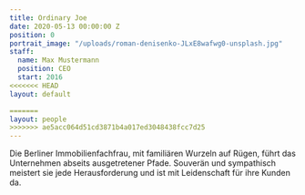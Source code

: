 ```yaml
---
title: Ordinary Joe
date: 2020-05-13 00:00:00 Z
position: 0
portrait_image: "/uploads/roman-denisenko-JLxE8wafwg0-unsplash.jpg"
staff:
  name: Max Mustermann
  position: CEO
  start: 2016
<<<<<<< HEAD
layout: default

=======
layout: people
>>>>>>> ae5acc064d51cd3871b4a017ed3048438fcc7d25
---
```


Die Berliner Immobilienfachfrau, mit familiären Wurzeln auf Rügen, führt das Unternehmen abseits ausgetretener Pfade.
Souverän und sympathisch meistert sie jede Herausforderung und ist mit Leidenschaft für ihre Kunden da.